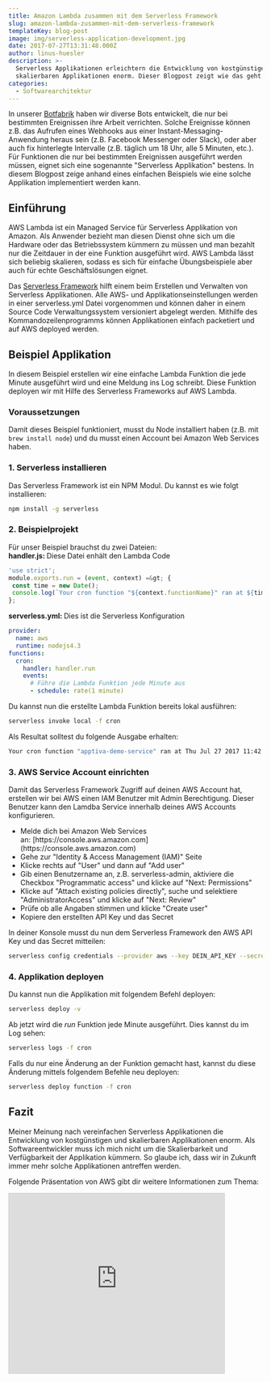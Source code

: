 ```yaml
---
title: Amazon Lambda zusammen mit dem Serverless Framework
slug: amazon-lambda-zusammen-mit-dem-serverless-framework
templateKey: blog-post
image: img/serverless-application-development.jpg
date: 2017-07-27T13:31:48.000Z
author: linus-huesler
description: >-
  Serverless Applikationen erleichtern die Entwicklung von kostgünstigen und
  skalierbaren Applikationen enorm. Dieser Blogpost zeigt wie das geht.
categories:
  - Softwarearchitektur
---
```


In unserer [Botfabrik](https://www.botfabrik.ch) haben wir diverse Bots entwickelt, die nur bei bestimmten Ereignissen ihre Arbeit verrichten. Solche Ereignisse können z.B. das Aufrufen eines Webhooks aus einer Instant-Messaging-Anwendung heraus sein (z.B. Facebook Messenger oder Slack), oder aber auch fix hinterlegte Intervalle (z.B. täglich um 18 Uhr, alle 5 Minuten, etc.). Für Funktionen die nur bei bestimmten Ereignissen ausgeführt werden müssen, eignet sich eine sogenannte "Serverless Applikation" bestens. In diesem Blogpost zeige anhand eines einfachen Beispiels wie eine solche Applikation implementiert werden kann.

<h2>Einführung</h2>
AWS Lambda ist ein Managed Service für Serverless Applikation von Amazon. Als Anwender bezieht man diesen Dienst ohne sich um die Hardware oder das Betriebssystem kümmern zu müssen und man bezahlt nur die Zeitdauer in der eine Funktion ausgeführt wird. AWS Lambda lässt sich beliebig skalieren, sodass es sich für einfache Übungsbeispiele aber auch für echte Geschäftslösungen eignet.

Das [Serverless Framework](https://serverless.com/) hilft einem beim Erstellen und Verwalten von Serverless Applikationen. Alle AWS- und Applikationseinstellungen werden in einer serverless.yml Datei vorgenommen und können daher in einem Source Code Verwaltungssystem versioniert abgelegt werden. Mithilfe des Kommandozeilenprogramms können Applikationen einfach packetiert und auf AWS deployed werden.

<h2>Beispiel Applikation</h2>
In diesem Beispiel erstellen wir eine einfache Lambda Funktion die jede Minute ausgeführt wird und eine Meldung ins Log schreibt. Diese Funktion deployen wir mit Hilfe des Serverless Frameworks auf AWS Lambda.
<h3>Voraussetzungen</h3>
Damit dieses Beispiel funktioniert, musst du Node installiert haben (z.B. mit <code>brew install node</code>) und du musst einen Account bei Amazon Web Services haben.
<h3>1. Serverless installieren</h3>
Das Serverless Framework ist ein NPM Modul. Du kannst es wie folgt installieren:

```bash
npm install -g serverless
```

<h3>2. Beispielprojekt</h3>
Für unser Beispiel brauchst du zwei Dateien:
<div><strong>handler.js: </strong>Diese Datei enhält den Lambda Code</div>

```javascript
'use strict';
module.exports.run = (event, context) =&gt; {
 const time = new Date();
 console.log(`Your cron function "${context.functionName}" ran at ${time}. Yea!`);
};
```

<strong>serverless.yml: </strong>Dies ist die Serverless Konfiguration

```yml
provider:
  name: aws
  runtime: nodejs4.3
functions:
  cron:
    handler: handler.run
    events:
      # Führe die Lambda Funktion jede Minute aus
      - schedule: rate(1 minute)
```

Du kannst nun die erstellte Lambda Funktion bereits lokal ausführen:

```bash
serverless invoke local -f cron
```

Als Resultat solltest du folgende Ausgabe erhalten:

```bash
Your cron function "apptiva-demo-service" ran at Thu Jul 27 2017 11:42:03 GMT+0200 (CEST). Yea!
```

### 3. AWS Service Account einrichten

Damit das Serverless Framework Zugriff auf deinen AWS Account hat, erstellen wir bei AWS einen IAM Benutzer mit Admin Berechtigung. Dieser Benutzer kann den Lamdba Service innerhalb deines AWS Accounts konfigurieren.

<ul>
 	<li>Melde dich bei Amazon Web Services an: [https://console.aws.amazon.com](https://console.aws.amazon.com)</li>
 	<li>Gehe zur "Identity &amp; Access Management (IAM)" Seite</li>
 	<li>Klicke rechts auf "User" und dann auf "Add user"</li>
 	<li>Gib einen Benutzername an, z.B. serverless-admin, aktiviere die Checkbox "Programmatic access" und klicke auf "Next: Permissions"</li>
 	<li>Klicke auf "Attach existing policies directly", suche und selektiere "AdministratorAccess" und klicke auf "Next: Review"</li>
 	<li>Prüfe ob alle Angaben stimmen und klicke "Create user"</li>
 	<li>Kopiere den erstellten API Key und das Secret</li>
</ul>

In deiner Konsole musst du nun dem Serverless Framework den AWS API Key und das Secret mitteilen:

```bash
serverless config credentials --provider aws --key DEIN_API_KEY --secret DEIN_SECRET
```

<h3>4. Applikation deployen</h3>
Du kannst nun die Applikation mit folgendem Befehl deployen:

```bash
serverless deploy -v
```

Ab jetzt wird die <em>run</em> Funktion jede Minute ausgeführt. Dies kannst du im Log sehen:

```bash
serverless logs -f cron
```

Falls du nur eine Änderung an der Funktion gemacht hast, kannst du diese Änderung mittels folgendem Befehle neu deployen:

```bash
serverless deploy function -f cron
```

<h2>Fazit</h2>
Meiner Meinung nach vereinfachen Serverless Applikationen die Entwicklung von kostgünstigen und skalierbaren Applikationen enorm. Als Softwareentwickler muss ich mich nicht um die Skalierbarkeit und Verfügbarkeit der Applikation kümmern. So glaube ich, dass wir in Zukunft immer mehr solche Applikationen antreffen werden.

Folgende Präsentation von AWS gibt dir weitere Informationen zum Thema:

<iframe src="https://www.slideshare.net/slideshow/embed_code/key/IXHTxRxxUtD61G" marginwidth="0" marginheight="0" scrolling="no" style="border:1px solid #CCC; border-width:1px; margin-bottom:5px; max-width: 100%;" allowfullscreen="" height="356" frameborder="0" width="427"> </iframe>
